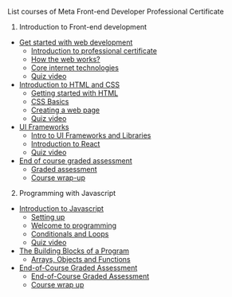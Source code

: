 List courses of Meta Front-end Developer Professional Certificate

1. Introduction to Front-end development
- [Get started with web development](01_introduction-to-front-end-development/01_get-started-with-web-development/README.md)
  - [Introduction to professional certificate](01_introduction-to-front-end-development/01_get-started-with-web-development/01_introduction-to-the-professional-certificate/README.md)
  - [How the web works?](01_introduction-to-front-end-development/01_get-started-with-web-development/02_how-the-web-works/README.md)
  - [Core internet technologies](01_introduction-to-front-end-development/01_get-started-with-web-development/03_core-internet-technologies/README.md)
  - [Quiz video](01_introduction-to-front-end-development/01_get-started-with-web-development/quiz_video.md)
- [Introduction to HTML and CSS](01_introduction-to-front-end-development/02_introduction-to-html-and-css/README.md)
  - [Getting started with HTML](01_introduction-to-front-end-development/02_introduction-to-html-and-css/01_getting-started-with-html/README.md)
  - [CSS Basics](01_introduction-to-front-end-development/02_introduction-to-html-and-css/02_css-basics/README.md)
  - [Creating a web page](01_introduction-to-front-end-development/02_introduction-to-html-and-css/03_creating-a-web-page/README.md)
  - [Quiz video](01_introduction-to-front-end-development/02_introduction-to-html-and-css/quiz_video.md)
- [UI Frameworks](01_introduction-to-front-end-development/03_ui-frameworks/README.md)
  - [Intro to UI Frameworks and Libraries](01_introduction-to-front-end-development/03_ui-frameworks/01_intro-to-ui-frameworks-and-libraries/README.md)
  - [Introduction to React](01_introduction-to-front-end-development/03_ui-frameworks/02_introduction-to-react/README.md)
  - [Quiz video](01_introduction-to-front-end-development/03_ui-frameworks/quiz_video.md)
- [End of course graded assessment](01_introduction-to-front-end-development/04_end-of-course-graded-assessment/README.md)
  - [Graded assessment](01_introduction-to-front-end-development/04_end-of-course-graded-assessment/01_graded-assessment/README.md)
  - [Course wrap-up](01_introduction-to-front-end-development/04_end-of-course-graded-assessment/02_course-wrap-up/README.md)
2. Programming with Javascript
- [Introduction to Javascript](02_programming-with-javascript/01_introduction-to-javascript/README.md)
  - [Setting up](02_programming-with-javascript/01_introduction-to-javascript/01_setting-up/README.md)
  - [Welcome to programming](02_programming-with-javascript/01_introduction-to-javascript/02_welcome-to-programming/README.md)
  - [Conditionals and Loops](02_programming-with-javascript/01_introduction-to-javascript/03_conditionals-and-loops/README.md)
  - [Quiz video](02_programming-with-javascript/01_introduction-to-javascript/quiz_video.md)
- [The Building Blocks of a Program](02_programming-with-javascript/02_the-building-blocks-of-a-program/README.md)
  - [Arrays, Objects and Functions](02_programming-with-javascript/02_the-building-blocks-of-a-program/01_arrays-objects-and-functions/README.md)
- [End-of-Course Graded Assessment](02_programming-with-javascript/05_end-of-course-graded-assessment/README.md)
  - [End-of-Course Graded Assessment](02_programming-with-javascript/05_end-of-course-graded-assessment/01_end-of-course-graded-assessment/README.md)
  - [Course wrap up](02_programming-with-javascript/05_end-of-course-graded-assessment/02_course-wrap-up/README.md)